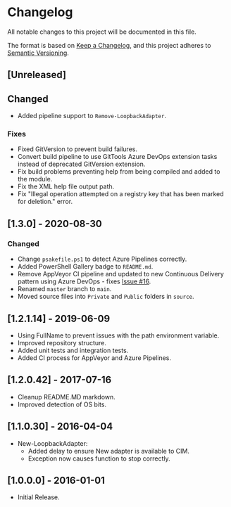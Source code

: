 # Changelog

All notable changes to this project will be documented in this file.

The format is based on [Keep a Changelog](https://keepachangelog.com/en/1.0.0/),
and this project adheres to [Semantic Versioning](https://semver.org/spec/v2.0.0.html).

## [Unreleased]

## Changed

- Added pipeline support to `Remove-LoopbackAdapter`.

### Fixes

- Fixed GitVersion to prevent build failures.
- Convert build pipeline to use GitTools Azure DevOps extension tasks
  instead of deprecated GitVersion extension.
- Fix build problems preventing help from being compiled and added
  to the module.
- Fix the XML help file output path.
- Fix "Illegal operation attempted on a registry key that has been marked for
  deletion." error.

## [1.3.0] - 2020-08-30

### Changed

- Change `psakefile.ps1` to detect Azure Pipelines correctly.
- Added PowerShell Gallery badge to `README.md`.
- Remove AppVeyor CI pipeline and updated to new Continuous Delivery
  pattern using Azure DevOps - fixes [Issue #16](https://github.com/PlagueHO/LoopbackAdapter/issues/16).
- Renamed `master` branch to `main`.
- Moved source files into `Private` and `Public` folders in `source`.

## [1.2.1.14] - 2019-06-09

- Using FullName to prevent issues with the path environment variable.
- Improved repository structure.
- Added unit tests and integration tests.
- Added CI process for AppVeyor and Azure Pipelines.

## [1.2.0.42] - 2017-07-16

- Cleanup README.MD markdown.
- Improved detection of OS bits.

## [1.1.0.30] - 2016-04-04

- New-LoopbackAdapter:
  - Added delay to ensure New adapter is available to CIM.
  - Exception now causes function to stop correctly.

## [1.0.0.0] - 2016-01-01

- Initial Release.
